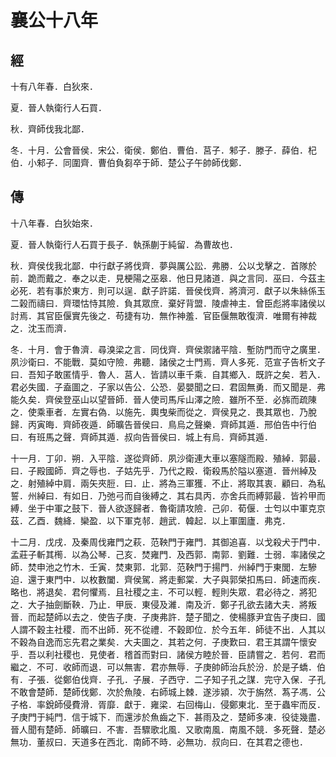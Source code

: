# 襄公十八年
## 經

十有八年春．白狄來．

夏．晉人執衛行人石買．

秋．齊師伐我北鄙．

冬．十月．公會晉侯．宋公．衛侯．鄭伯．曹伯．莒子．邾子．滕子．薛伯．杞伯．小邾子．同圍齊．曹伯負芻卒于師．楚公子午帥師伐鄭．

## 傳

十八年春．白狄始來．

夏．晉人執衛行人石買于長子．執孫蒯于純留．為曹故也．

秋．齊侯伐我北鄙．中行獻子將伐齊．夢與厲公訟．弗勝．公以戈擊之．首隊於前．跪而戴之．奉之以走．見梗陽之巫皋．他日見諸道．與之言同．巫曰．今茲主必死．若有事於東方．則可以逞．獻子許諾．晉侯伐齊．將濟河．獻子以朱絲係玉二榖而禱曰．齊環怙恃其險．負其眾庶．棄好背盟．陵虐神主．曾臣彪將率諸侯以討焉．其官臣偃實先後之．苟捷有功．無作神羞．官臣偃無敢復濟．唯爾有神裁之．沈玉而濟．

冬．十月．會于魯濟．尋溴梁之言．同伐齊．齊侯禦諸平陰．塹防門而守之廣里．夙沙衛曰．不能戰．莫如守險．弗聽．諸侯之士門焉．齊人多死．范宣子告析文子曰．吾知子敢匿情乎．魯人．莒人．皆請以車千乘．自其鄉入．既許之矣．若入．君必失國．子盍圖之．子家以告公．公恐．晏嬰聞之曰．君固無勇．而又聞是．弗能久矣．齊侯登巫山以望晉師．晉人使司馬斥山澤之險．雖所不至．必旆而疏陳之．使乘車者．左實右偽．以施先．輿曳柴而從之．齊侯見之．畏其眾也．乃脫歸．丙寅晦．齊師夜遁．師曠告晉侯曰．鳥烏之聲樂．齊師其遁．邢伯告中行伯曰．有班馬之聲．齊師其遁．叔向告晉侯曰．城上有烏．齊師其遁．

十一月．丁卯．朔．入平陰．遂從齊師．夙沙衛連大車以塞隧而殿．殖綽．郭最．曰．子殿國師．齊之辱也．子姑先乎．乃代之殿．衛殺馬於隘以塞道．晉州綽及之．射殖綽中肩．兩矢夾脰．曰．止．將為三軍獲．不止．將取其衷．顧曰．為私誓．州綽曰．有如日．乃弛弓而自後縛之．其右具丙．亦舍兵而縛郭最．皆衿甲而縛．坐于中軍之鼓下．晉人欲逐歸者．魯衛請攻險．己卯．荀偃．士匄以中軍克京茲．乙酉．魏絳．欒盈．以下軍克邿．趙武．韓起．以上軍圍廬．弗克．

十二月．戊戌．及秦周伐雍門之萩．范鞅門于雍門．其御追喜．以戈殺犬于門中．孟莊子斬其橁．以為公琴．己亥．焚雍門．及西郭．南郭．劉難．士弱．率諸侯之師．焚申池之竹木．壬寅．焚東郭．北郭．范鞅門于揚門．州綽門于東閭．左驂迫．還于東門中．以枚數闔．齊侯駕．將走郵棠．大子與郭榮扣馬曰．師速而疾．略也．將退矣．君何懼焉．且社稷之主．不可以輕．輕則失眾．君必待之．將犯之．大子抽劍斷鞅．乃止．甲辰．東侵及濰．南及沂．鄭子孔欲去諸大夫．將叛晉．而起楚師以去之．使告子庚．子庚弗許．楚子聞之．使楊豚尹宜告子庚曰．國人謂不穀主社稷．而不出師．死不從禮．不穀即位．於今五年．師徒不出．人其以不穀為自逸而忘先君之業矣．大夫圖之．其若之何．子庚歎曰．君王其謂午懷安乎．吾以利社稷也．見使者．稽首而對曰．諸侯方睦於晉．臣請嘗之．若何．君而繼之．不可．收師而退．可以無害．君亦無辱．子庚帥師治兵於汾．於是子蟜．伯有．子張．從鄭伯伐齊．子孔．子展．子西守．二子知子孔之謀．完守入保．子孔不敢會楚師．楚師伐鄭．次於魚陵．右師城上棘．遂涉潁．次于旃然．蒍子馮．公子格．率銳師侵費滑．胥靡．獻于．雍梁．右回梅山．侵鄭東北．至于蟲牢而反．子庚門于純門．信于城下．而還涉於魚齒之下．甚雨及之．楚師多凍．役徒幾盡．晉人聞有楚師．師曠曰．不害．吾驟歌北風．又歌南風．南風不競．多死聲．楚必無功．董叔曰．天道多在西北．南師不時．必無功．叔向曰．在其君之德也．

